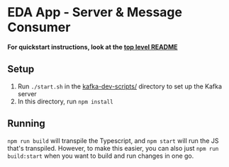 # EDA App - Server & Message Consumer
**For quickstart instructions, look at the [top level README](/README.md#getting-started)**

## Setup
1. Run `./start.sh` in the [kafka-dev-scripts/](/kafka-dev-scripts) directory to set up the Kafka server
2. In this directory, run `npm install`
  
## Running
`npm run build` will transpile the Typescript, and `npm start` will run the JS that's transpiled.  However, to make this easier, you can also just `npm run build:start` when you want to build and run changes in one go.